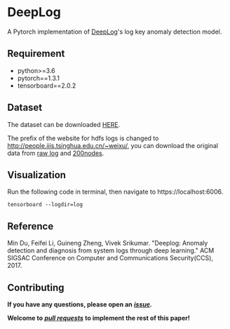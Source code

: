 # DeepLog
A Pytorch implementation of [DeepLog](https://www.cs.utah.edu/~lifeifei/papers/deeplog.pdf)'s log key anomaly detection model.

## Requirement
* python>=3.6
* pytorch==1.3.1
* tensorboard==2.0.2

## Dataset
The dataset can be downloaded [HERE](https://www.cs.utah.edu/~mind/papers/deeplog_misc.html).

The prefix of the website for hdfs logs is changed to http://people.iiis.tsinghua.edu.cn/~weixu/, you can download the original data from [raw log](http://people.iiis.tsinghua.edu.cn/~weixu/demobuild.zip) and [200nodes](http://people.iiis.tsinghua.edu.cn/~weixu/200nodes.rar).

## Visualization
Run the following code in terminal, then navigate to https://localhost:6006.

`tensorboard --logdir=log`

## Reference
Min Du, Feifei Li, Guineng Zheng, Vivek Srikumar. "Deeplog: Anomaly detection and diagnosis from system logs through deep learning." ACM SIGSAC Conference on Computer and Communications Security(CCS), 2017.

## Contributing
**If you have any questions, please open an** ***[issue](https://github.com/wuyifan18/DeepLog/issues).***

**Welcome to** ***[pull requests](https://github.com/wuyifan18/DeepLog/pulls)*** **to implement the rest of this paper!**
